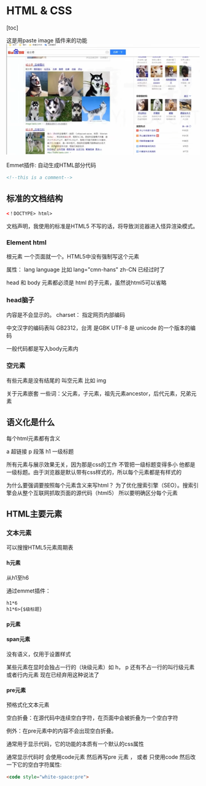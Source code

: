 
# HTML & CSS

[toc]


这是用paste image 插件来的功能
![](2023-02-13-19-36-27.png)

Emmet插件: 自动生成HTML部分代码

```html
<!--this is a comment-->
```

## 标准的文档结构
```html
<！DOCTYPE> html>
```
文档声明，我使用的标准是HTML5
不写的话，将导致浏览器进入怪异渲染模式。

### Element html
根元素 一个页面就一个。HTML5中没有强制写这个元素

属性：
lang language 比如 lang="cmn-hans" zh-CN 已经过时了

head 和 body 元素都必须是 html 的子元素，虽然说html5可以省略
### head脑子
内容是不会显示的。 charset： 指定网页内部编码

中文汉字的编码表叫 GB2312，台湾 是GBK
UTF-8 是 unicode 的一个版本的编码

一般代码都是写入body元素内

### 空元素
有些元素是没有结尾的 叫空元素
比如 img

关于元素嵌套
一些词：父元素，子元素，祖先元素ancestor，后代元素，兄弟元素

## 语义化是什么

每个html元素都有含义

a 超链接
p 段落
h1 一级标题

所有元素与展示效果无关，因为那是css的工作
不管把一级标题变得多小 他都是一级标题。由于浏览器是默认带有css样式的，所以每个元素都是有样式的

为什么要强调要按照每个元素含义来写html？
为了优化搜索引擎（SEO）。搜索引擎会从整个互联网抓取页面的源代码（html5） 所以要明确区分每个元素

## HTML主要元素

### 文本元素
可以搜搜HTML5元素周期表
#### h元素
从h1至h6

通过emmet插件：
```html
h1*6 
h1*6>{$级标题}
```

#### p元素


#### span元素
没有语义，仅用于设置样式


某些元素在显时会独占一行的（块级元素）如 h， p 还有不占一行的叫行级元素或者行内元素
现在已经弃用这种说法了

#### pre元素
预格式化文本元素

空白折叠：在源代码中连续空白字符，在页面中会被折叠为一个空白字符

例外：在pre元素中的内容不会出现空白折叠。

通常用于显示代码，它的功能的本质有一个默认的css属性

通常显示代码时 会使用code元素 然后再写pre 元素 ， 或者 只使用code 然后改一下它的空白字符属性:
```html
<code style="white-space:pre">
```

